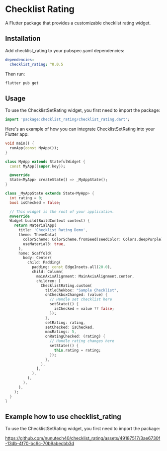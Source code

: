# Checklist Rating
A Flutter package that provides a customizable checklist rating widget.

## Installation
Add checklist_rating to your pubspec.yaml dependencies:

```yaml
dependencies:
  checklist_rating: ^0.0.5
```

Then run:
```sh
flutter pub get
```

## Usage
To use the ChecklistSetRating widget, you first need to import the package:
```dart
import 'package:checklist_rating/checklist_rating.dart';
```

Here's an example of how you can integrate ChecklistSetRating into your Flutter app:
```dart
void main() {
  runApp(const MyApp());
}

class MyApp extends StatefulWidget {
  const MyApp({super.key});

  @override
  State<MyApp> createState() => _MyAppState();
}

class _MyAppState extends State<MyApp> {
  int rating = 0;
  bool isChecked = false;

  // This widget is the root of your application.
  @override
  Widget build(BuildContext context) {
    return MaterialApp(
      title: 'Checklist Rating Demo',
      theme: ThemeData(
        colorScheme: ColorScheme.fromSeed(seedColor: Colors.deepPurple),
        useMaterial3: true,
      ),
      home: Scaffold(
        body: Center(
          child: Padding(
            padding: const EdgeInsets.all(20.0),
            child: Column(
              mainAxisAlignment: MainAxisAlignment.center,
              children: [
                ChecklistRating.custom(
                  titleChekbox: "Sample Checklist",
                  onCheckboxChanged: (value) {
                    // Handle set checklist here
                    setState(() {
                      isChecked = value ?? false;
                    });
                  },
                  setRating: rating,
                  setChecked: isChecked,
                  maxRatings: 5,
                  onRatingChecked: (rating) {
                    // Handle rating changes here
                    setState(() {
                      this.rating = rating;
                    });
                  },
                ),
              ],
            ),
          ),
        ),
      ),
    );
  }
}

```

## Example how to use checklist_rating
To use the ChecklistSetRating widget, you first need to import the package:

https://github.com/nunutech40/checklist_rating/assets/49187517/3ae6730f-13db-4f70-bc9c-70b9abecbb3d


